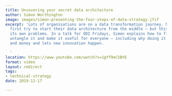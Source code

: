 ```yaml
---
title: Uncovering your secret data architecture
author: Simon Worthington
image: images/simon-presenting-the-four-steps-of-data-strategy.jfif
excerpt: 'Lots of organisations are on a data transformation journey. Most organisations
  first try to start their data architecture from the middle – but this comes with
  its own problems. In a talk for ODI Fridays, Simon explains how to find the architecture,
  untangle it and make it useful for everyone – including why doing it saves you time
  and money and lets new innovation happen.

  '
location: https://www.youtube.com/watch?v=1gYf9eCSBYE
format: video
layout: redirect
tags:
- technical-strategy
date: 2019-12-17

---
```


